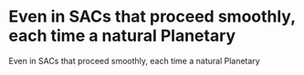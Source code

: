 # Even in SACs that proceed smoothly, each time a natural Planetary

Even in SACs that proceed smoothly, each time a natural Planetary
